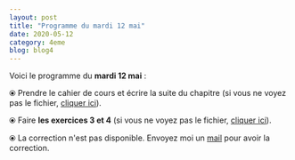 ```yaml
---
layout: post
title: "Programme du mardi 12 mai"
date: 2020-05-12
category: 4eme
blog: blog4
---
```


Voici le programme du <b>mardi 12 mai</b> :

⦿ Prendre le cahier de cours et écrire la suite du chapitre (si vous ne voyez pas le fichier, <a href="/cours/4eme/4eme_chapitre_6_puissances_2.pdf">cliquer ici</a>).

<object data="/cours/4eme/4eme_chapitre_6_puissances_2.pdf" width="100%" height="500" type='application/pdf'></object>

⦿ Faire <b>les exercices 3 et 4</b> (si vous ne voyez pas le fichier, <a href="/exercices/4eme/4eme_exercices_mardi_12_mai_2020.pdf">cliquer ici</a>). 

<object data="/exercices/4eme/4eme_exercices_mardi_12_mai_2020.pdf" width="100%" height="500" type='application/pdf'></object>

⦿ La correction n'est pas disponible. Envoyez moi un <a href="mailto:benjamindang2015@gmail.com">mail</a> pour avoir la correction.
